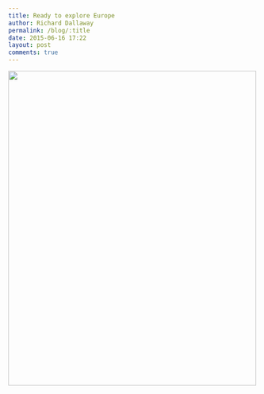 ```yaml
---
title: Ready to explore Europe
author: Richard Dallaway
permalink: /blog/:title
date: 2015-06-16 17:22
layout: post
comments: true
---
```


<div><a href="http://static.skitters.dallaway.com/tp_18675832050_dff59bbe32_o.jpg"><img src="http://static.skitters.dallaway.com/tp_thumb_18675832050_dff59bbe32_o.jpg" width="500" height="634"/></a></div>


  
      

